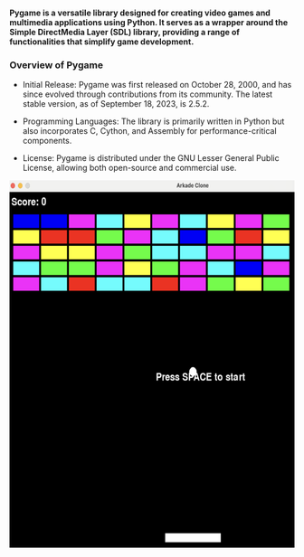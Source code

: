#### Pygame is a versatile library designed for creating video games and multimedia applications using Python. It serves as a wrapper around the Simple DirectMedia Layer (SDL) library, providing a range of functionalities that simplify game development.

### Overview of Pygame

- Initial Release: Pygame was first released on October 28, 2000, and has since evolved through contributions from its community. The latest stable version, as of September 18, 2023, is 2.5.2.

- Programming Languages: The library is primarily written in Python but also incorporates C, Cython, and Assembly for performance-critical components.

- License: Pygame is distributed under the GNU Lesser General Public License, allowing both open-source and commercial use.

<img src = "arkade.png" width = "900" height = "650">